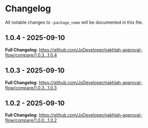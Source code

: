 # Changelog

All notable changes to `:package_name` will be documented in this file.

## 1.0.4 - 2025-09-10

**Full Changelog**: https://github.com/JoDeveloper/nakhlah-approval-flow/compare/1.0.3...1.0.4

## 1.0.3 - 2025-09-10

**Full Changelog**: https://github.com/JoDeveloper/nakhlah-approval-flow/compare/1.0.3...1.0.3

## 1.0.2 - 2025-09-10

**Full Changelog**: https://github.com/JoDeveloper/nakhlah-approval-flow/compare/1.0.0...1.0.2
